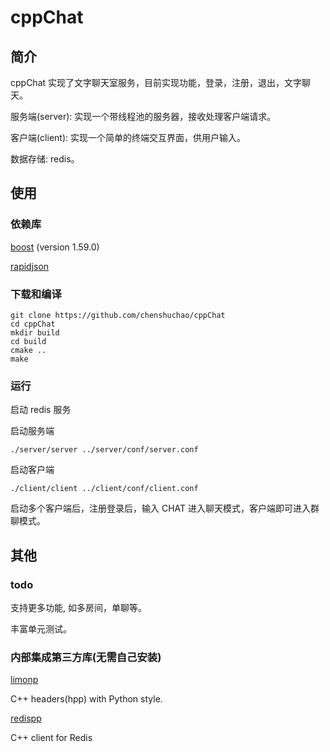 # cppChat

## 简介

cppChat 实现了文字聊天室服务，目前实现功能，登录，注册，退出，文字聊天。

服务端(server): 实现一个带线程池的服务器，接收处理客户端请求。

客户端(client): 实现一个简单的终端交互界面，供用户输入。

数据存储: redis。

## 使用

### 依赖库

[boost] (version 1.59.0)

[rapidjson]


### 下载和编译

```
git clone https://github.com/chenshuchao/cppChat
cd cppChat
mkdir build
cd build
cmake ..
make
```

### 运行

启动 redis 服务


启动服务端

```
./server/server ../server/conf/server.conf
```


启动客户端

```
./client/client ../client/conf/client.conf
```


启动多个客户端后，注册登录后，输入 CHAT 进入聊天模式，客户端即可进入群聊模式。


## 其他

### todo

支持更多功能, 如多房间，单聊等。

丰富单元测试。


### 内部集成第三方库(无需自己安装)

[limonp]

C++ headers(hpp) with Python style.

[redispp]

C++ client for Redis

[limonp]:https://github.com/yanyiwu/limonp
[redispp]:https://github.com/brianwatling/redispp
[boost]:http://www.boost.org/
[rapidjson]:https://github.com/miloyip/rapidjson

